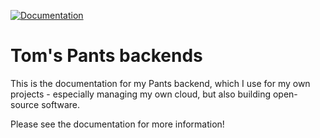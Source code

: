 [![Documentation](https://github.com/tgolsson/pants-backends/actions/workflows/docs.yml/badge.svg)](https://tgolsson.github.io/pants-backends/)

# Tom's Pants backends

This is the documentation for my Pants backend, which I use for my own projects - especially managing my own cloud, but
also building open-source software.

Please see the documentation for more information!

